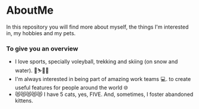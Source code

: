# AboutMe

In this repository you will find more about myself, the things I'm interested in, my hobbies and my pets.

### To give you an overview 
- I love sports, specially voleyball, trekking and skiing (on snow and water). 🏐⛷🚶‍♀️
- I'm always interested in being part of amazing work teams 💻. to create useful features for people around the world 🌐
- 😻😻😻😻😻 I have 5 cats, yes, FIVE. And, sometimes, I foster abandoned kittens.
